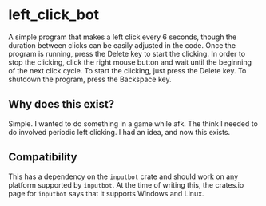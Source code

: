 # left_click_bot
A simple program that makes a left click every 6 seconds, though the duration between clicks can be easily adjusted in the code. Once the program is running, press the Delete key to start the clicking. In order to stop the clicking, click the right mouse button and wait until the beginning of the next click cycle. To start the clicking, just press the Delete key. To shutdown the program, press the Backspace key.

## Why does this exist?
Simple. I wanted to do something in a game while afk. The think I needed to do involved periodic left clicking. I had an idea, and now this exists.

## Compatibility
This has a dependency on the `inputbot` crate and should work on any platform supported by `inputbot`. At the time of writing this, the crates.io page for `inputbot` says that it supports Windows and Linux.